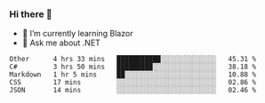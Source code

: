 ### Hi there 👋

- 🌱 I’m currently learning Blazor
- 💬 Ask me about .NET

<!--START_SECTION:waka-->
```text
Other      4 hrs 33 mins   ███████████░░░░░░░░░░░░░░   45.31 % 
C#         3 hrs 50 mins   █████████░░░░░░░░░░░░░░░░   38.18 % 
Markdown   1 hr 5 mins     ██░░░░░░░░░░░░░░░░░░░░░░░   10.88 % 
CSS        17 mins         ░░░░░░░░░░░░░░░░░░░░░░░░░   02.86 % 
JSON       14 mins         ░░░░░░░░░░░░░░░░░░░░░░░░░   02.46 %
```
<!--END_SECTION:waka-->